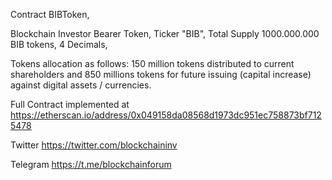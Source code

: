 Contract BIBToken,

Blockchain Investor Bearer Token,
Ticker "BIB",
Total Supply 1000.000.000 BIB tokens,
4 Decimals,

Tokens allocation as follows: 150 million tokens distributed to current shareholders
and 850 millions tokens for future issuing (capital increase) against digital
assets / currencies.


Full Contract implemented at https://etherscan.io/address/0x049158da08568d1973dc951ec758873bf7125478

Twitter https://twitter.com/blockchaininv

Telegram https://t.me/blockchainforum
